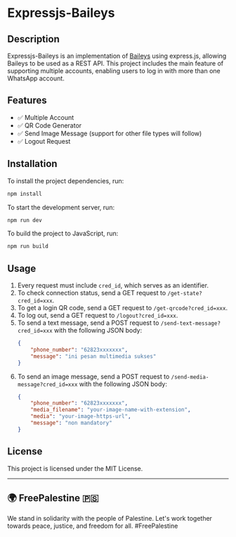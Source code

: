 # Expressjs-Baileys

## Description

Expressjs-Baileys is an implementation of [Baileys](https://github.com/WhiskeySockets/Baileys) using express.js, allowing Baileys to be used as a REST API. This project includes the main feature of supporting multiple accounts, enabling users to log in with more than one WhatsApp account.

## Features

- ✅ Multiple Account
- ✅ QR Code Generator
- ✅ Send Image Message (support for other file types will follow)
- ✅ Logout Request

## Installation

To install the project dependencies, run:
```bash
npm install
```

To start the development server, run:
```bash
npm run dev
```

To build the project to JavaScript, run:
```bash
npm run build
```

## Usage

1. Every request must include `cred_id`, which serves as an identifier.
2. To check connection status, send a GET request to `/get-state?cred_id=xxx`.
3. To get a login QR code, send a GET request to `/get-qrcode?cred_id=xxx`.
4. To log out, send a GET request to `/logout?cred_id=xxx`.
5. To send a text message, send a POST request to `/send-text-message?cred_id=xxx` with the following JSON body:
    ```json
    {
        "phone_number": "62823xxxxxxx",
        "message": "ini pesan multimedia sukses"
    }
    ```
6. To send an image message, send a POST request to `/send-media-message?cred_id=xxx` with the following JSON body:
    ```json
    {
        "phone_number": "62823xxxxxxx",
        "media_filename": "your-image-name-with-extension",
        "media": "your-image-https-url",
        "message": "non mandatory"
    }
    ```

## License

This project is licensed under the MIT License.

---

## 🌍 FreePalestine 🇵🇸

We stand in solidarity with the people of Palestine. Let's work together towards peace, justice, and freedom for all. #FreePalestine